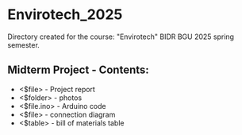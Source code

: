 # Envirotech_2025
Directory created for the course: "Envirotech" BIDR BGU 2025 spring semester. 

## Midterm Project - Contents:
* <$file> - Project report
* <$folder> - photos
* <$file.ino> - Arduino code
* <$file> - connection diagram
* <$table> - bill of materials table
